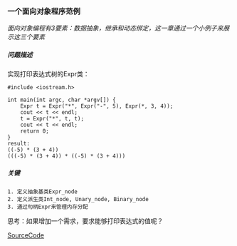 
### 一个面向对象程序范例

*面向对象编程有3要素：数据抽象，继承和动态绑定，这一章通过一个小例子来展示这三个要素*

##### **问题描述**

实现打印表达式树的Expr类：
```
#include <iostream.h>

int main(int argc, char *argv[]) {
    Expr t = Expr("*", Expr("-", 5), Expr(*, 3, 4));
    cout << t << endl;
    t = Expr("*", t, t);
    cout << t << endl;
    return 0;
}
result:
((-5) * (3 + 4))
(((-5) * (3 + 4)) * ((-5) * (3 + 4)))
```

##### **关键**
```
1. 定义抽象基类Expr_node
2. 定义派生类Int_node, Unary_node, Binary_node
3. 通过句柄Expr来管理内存分配
```

思考：如果增加一个需求，要求能够打印表达式的值呢？

[SourceCode](./Code/chapter_08_Expr.cpp)
